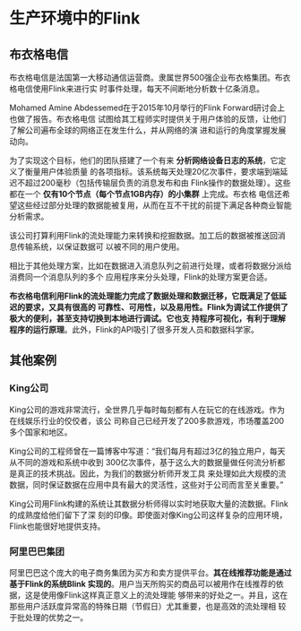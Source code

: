 生产环境中的Flink
================================================================================
## 布衣格电信
布衣格电信是法国第一大移动通信运营商。隶属世界500强企业布衣格集团。布衣格电信使用Flink来进行实
时事件处理，每天不间断地分析数十亿条消息。

Mohamed Amine Abdessemed在于2015年10月举行的Flink Forward研讨会上也做了报告。布衣格电信
试图给其工程师实时提供关于用户体验的反馈，让他们了解公司遍布全球的网络正在发生什么，并从网络的演
进和运行的角度掌握发展动向。

为了实现这个目标，他们的团队搭建了一个有来 **分析网络设备日志的系统**，它定义了衡量用户体验质量
的各项指标。该系统每天处理20亿次事件，要求端到端延迟不超过200毫秒（包括传输层负责的消息发布和由
Flink操作的数据处理）。这些都在一个 **仅有10个节点（每个节点1GB内存）的小集群** 上完成。布衣格
电信还希望这些经过部分处理的数据能被复用，从而在互不干扰的前提下满足各种商业智能分析需求。

该公司打算利用Flink的流处理能力来转换和挖掘数据。加工后的数据被推送回消息传输系统，以保证数据可
以被不同的用户使用。

相比于其他处理方案，比如在数据进入消息队列之前进行处理，或者将数据分派给消费同一个消息队列的多个
应用程序来分头处理，Flink的处理方案更合适。

**布衣格电信利用Flink的流处理能力完成了数据处理和数据迁移，它既满足了低延迟的要求，又具有很高的
可靠性、可用性，以及易用性。Flink为调试工作提供了极大的便利，甚至支持切换到本地进行调试。它也支
持程序可视化，有利于理解程序的运行原理**。此外，Flink的API吸引了很多开发人员和数据科学家。

## 其他案例

### King公司
King公司的游戏非常流行，全世界几乎每时每刻都有人在玩它的在线游戏。作为在线娱乐行业的佼佼者，该公
司称自己已经开发了200多款游戏，市场覆盖200多个国家和地区。

King公司的工程师曾在一篇博客中写道：“我们每月有超过3亿的独立用户，每天从不同的游戏和系统中收到
300亿次事件，基于这么大的数据量做任何流分析都是真正的技术挑战。因此，为我们的数据分析师开发工具
来处理如此大规模的流数据，同时保证数据在应用中具有最大的灵活性，这些对于公司而言至关重要。”

King公司用Flink构建的系统让其数据分析师得以实时地获取大量的流数据。Flink的成熟度给他们留下了深
刻的印像。即使面对像King公司这样复杂的应用环境，Flink也能很好地提供支持。

### 阿里巴巴集团
阿里巴巴这个庞大的电子商务集团为买方和卖方提供平台。**其在线推荐功能是通过基于Flink的系统Blink
实现的**。用户当天所购买的商品可以被用作在线推荐的依据，这是使用像Flink这样真正意义上的流处理能
够带来的好处之一。并且，这在那些用户活跃度异常高的特殊日期（节假日）尤其重要，也是高效的流处理相
较于批处理的优势之一。
